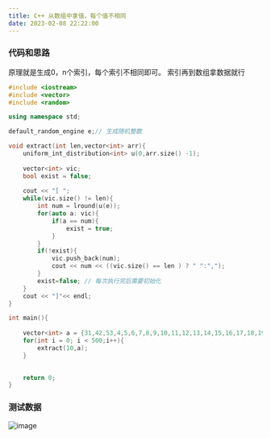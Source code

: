 ```yaml
---
title: C++ 从数组中拿值，每个值不相同
date: 2023-02-08 22:22:00
---
```


### 代码和思路

原理就是生成0，n个索引，每个索引不相同即可。
索引再到数组拿数据就行

```cpp
#include <iostream>
#include <vector>
#include <random>

using namespace std;

default_random_engine e;// 生成随机整数

void extract(int len,vector<int> arr){
	uniform_int_distribution<int> u(0,arr.size() -1);
		
	vector<int> vic;
	bool exist = false;
	
	cout << "[ ";
	while(vic.size() != len){
		int num = lround(u(e));
		for(auto a: vic){
			if(a == num){
				exist = true;
			}
		}
		if(!exist){
			vic.push_back(num);	
			cout << num << ((vic.size() == len ) ? " ":",");
		}
		exist=false; // 每次执行完后需要初始化 
	}
	cout << "]"<< endl;
}

int main(){
	
	vector<int> a = {31,42,53,4,5,6,7,8,9,10,11,12,13,14,15,16,17,18,19};
	for(int i = 0; i < 500;i++){
		extract(10,a);
	}

	
	return 0;
}
```

### 测试数据
![image](https://img2023.cnblogs.com/blog/2146100/202302/2146100-20230208222054304-505017283.png)
